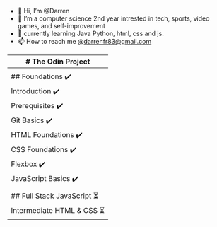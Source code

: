 - 👋 Hi, I’m @Darren
- 👀 I’m a computer science 2nd year intrested in tech, sports, video games, and self-improvement
- 🌱 currently learning Java Python, html, css and js.
- 📫 How to reach me @darrenfr83@gmail.com

| # The Odin Project                                |
|---------------------------------------------------|
|                                                   |
| ## Foundations :heavy_check_mark:                 |
| Introduction :heavy_check_mark:                   |
| Prerequisites :heavy_check_mark:                  |
| Git Basics :heavy_check_mark:                     |
| HTML Foundations :heavy_check_mark:               |
| CSS Foundations :heavy_check_mark:                |
| Flexbox :heavy_check_mark:                        |
| JavaScript Basics :heavy_check_mark:              |
|                                                   |
| ## Full Stack JavaScript :hourglass_flowing_sand: |
| Intermediate HTML & CSS :hourglass_flowing_sand:  |




<!---
Darrenf040/Darrenf040 is a ✨ special ✨ repository because its `README.md` (this file) appears on your GitHub profile.
You can click the Preview link to take a look at your changes.
--->
